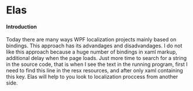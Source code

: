 # Elas
#### Introduction
Today there are many ways WPF localization projects mainly based on bindings.
This approach has its advandages and disadvandages. I do not like this approach because a huge number of bindings in xaml markup, additional delay when the page loads. Just more time to search for a string in the source code, that is when I see the text in the running program, first I need to find this line in the resx resources, and after only xaml containing this key.
Elas will help to you look to localization proccess from another side.
